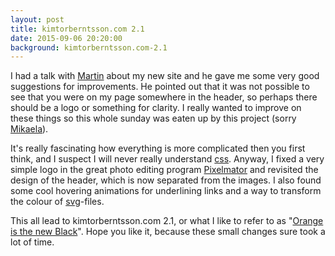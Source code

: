 ```yaml
---
layout: post
title: kimtorberntsson.com 2.1
date: 2015-09-06 20:20:00
background: kimtorberntsson.com-2.1
---
```


I had a talk with [Martin](http://martinhultgren.se) about my new site and he gave me some very good suggestions for improvements. He pointed out that it was not possible to see that you were on my page somewhere in the header, so perhaps there should be a logo or something for clarity. I really wanted to improve on these things so this whole sunday was eaten up by this project (sorry [Mikaela](https://www.facebook.com/mikaela.blom?fref=ts)). 

It's really fascinating how everything is more complicated then you first think, and I suspect I will never really understand [css](https://sv.wikipedia.org/wiki/Cascading_Style_Sheets). Anyway, I fixed a very simple logo in the great photo editing program [Pixelmator](http://www.pixelmator.com) and revisited the design of the header, which is now separated from the images. I also found some cool hovering animations for underlining links and a way to transform the colour of [svg](https://sv.wikipedia.org/wiki/Scalable_Vector_Graphics)-files. 

This all lead to kimtorberntsson.com 2.1, or what I like to refer to as "[Orange is the new Black](http://www.imdb.com/title/tt2372162/)". Hope you like it, because these small changes sure took a lot of time.


